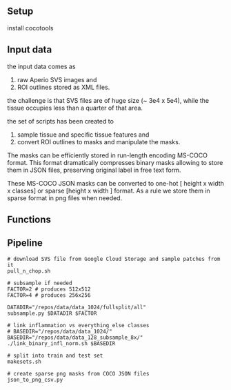 
## Setup

install cocotools

## Input data

the input data comes as
 1. raw Aperio SVS images and 
 2. ROI outlines stored as XML files.

the challenge is that SVS files are of huge size (~ 3e4 x 5e4),
while the tissue occupies less than a quarter of that area.

the set of scripts has been created to 
 1. sample tissue and specific tissue features and
 2. convert ROI outlines to masks and manipulate the masks.

The masks can be efficiently stored in run-length encoding MS-COCO format. 
This format dramatically compresses binary masks allowing to
store them in JSON files, preserving original label in free text form.

These MS-COCO JSON masks can be converted to one-hot [ height x width x classes] or sparse [height x width ] format. As a rule we store them in sparse format in png files when needed.

## Functions



## Pipeline

    # download SVS file from Google Cloud Storage and sample patches from it
    pull_n_chop.sh

    # subsample if needed
    FACTOR=2 # produces 512x512
    FACTOR=4 # produces 256x256 

    DATADIR="/repos/data/data_1024/fullsplit/all"
    subsample.py $DATADIR $FACTOR

    # link inflammation vs everything else classes
    # BASEDIR="/repos/data/data_1024/"
    BASEDIR="/repos/data/data_128_subsample_8x/"
    ./link_binary_infl_norm.sh $BASEDIR

    # split into train and test set
    makesets.sh

    # create sparse png masks from COCO JSON files
    json_to_png_csv.py
